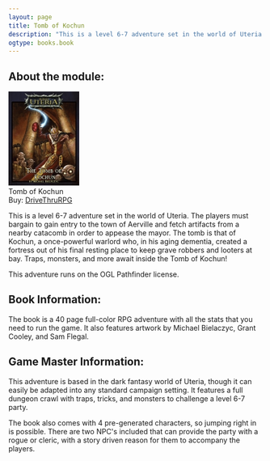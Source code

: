 ```yaml
---
layout: page
title: Tomb of Kochun
description: "This is a level 6-7 adventure set in the world of Uteria. The players must gain entry to the town of Aerville and fetch artifacts from a nearby catacomb..."
ogtype: books.book
---
```


## About the module:

<div class="left dtrpg cover"><img src="/media/covers/the_tomb_of_kochun.jpg" alt="Tomb of Kochun"><br />Tomb of Kochun</a><br><span class="small-text">Buy: <a target="_blank" href="http://rpg.drivethrustuff.com/product/108074/The-Tomb-of-Kochun?affiliate_id=646556">DriveThruRPG</a></span></div>

This is a level 6-7 adventure set in the world of Uteria. The players must bargain to gain entry to the town of Aerville and fetch artifacts from a nearby catacomb in order to appease the mayor. The tomb is that of Kochun, a once-powerful warlord who, in his aging dementia, created a fortress out of his final resting place to keep grave robbers and looters at bay. Traps, monsters, and more await inside the Tomb of Kochun!

This adventure runs on the OGL Pathfinder license.

## Book Information:

The book is a 40 page full-color RPG adventure with all the stats that you need to run the game. It also features artwork by Michael Bielaczyc, Grant Cooley, and Sam Flegal.

## Game Master Information:

This adventure is based in the dark fantasy world of Uteria, though it can easily be adapted into any standard campaign setting. It features a full dungeon crawl with traps, tricks, and monsters to challenge a level 6-7 party.

The book also comes with 4 pre-generated characters, so jumping right in is possible. There are two NPC's included that can provide the party with a rogue or cleric, with a story driven reason for them to accompany the players.
